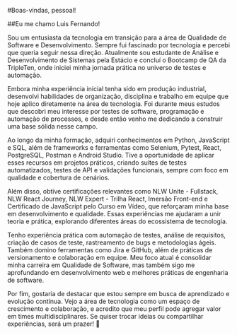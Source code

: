 #Boas-vindas, pessoal!

##Eu me chamo Luis Fernando!

Sou um entusiasta da tecnologia em transição para a área de Qualidade de Software e Desenvolvimento. Sempre fui fascinado por tecnologia e percebi que queria seguir nessa direção. Atualmente sou estudante de Análise e Desenvolvimento de Sistemas pela Estácio e concluí o Bootcamp de QA da TripleTen, onde iniciei minha jornada prática no universo de testes e automação.

Embora minha experiência inicial tenha sido em produção industrial, desenvolvi habilidades de organização, disciplina e trabalho em equipe que hoje aplico diretamente na área de tecnologia. Foi durante meus estudos que descobri meu interesse por testes de software, programação e automação de processos, e desde então venho me dedicando a construir uma base sólida nesse campo.

Ao longo da minha formação, adquiri conhecimentos em Python, JavaScript e SQL, além de frameworks e ferramentas como Selenium, Pytest, React, PostgreSQL, Postman e Android Studio. Tive a oportunidade de aplicar esses recursos em projetos práticos, criando suítes de testes automatizados, testes de API e validações funcionais, sempre com foco em qualidade e cobertura de cenários.

Além disso, obtive certificações relevantes como NLW Unite - Fullstack, NLW React Journey, NLW Expert - Trilha React, Imersão Front-end e Certificado de JavaScript pelo Curso em Vídeo, que reforçaram minha base em desenvolvimento e qualidade. Essas experiências me ajudaram a unir teoria e prática, explorando diferentes áreas do ecossistema de tecnologia.

Tenho experiência prática com automação de testes, análise de requisitos, criação de casos de teste, rastreamento de bugs e metodologias ágeis. Também domino ferramentas como Jira e GitHub, além de práticas de versionamento e colaboração em equipe. Meu foco atual é consolidar minha carreira em Qualidade de Software, mas também sigo me aprofundando em desenvolvimento web e melhores práticas de engenharia de software.

Por fim, gostaria de destacar que estou sempre em busca de aprendizado e evolução contínua. Vejo a área de tecnologia como um espaço de crescimento e colaboração, e acredito que meu perfil pode agregar valor em times multidisciplinares. Se quiser trocar ideias ou compartilhar experiências, será um prazer! 🚀



